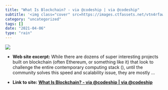 ```yaml
---
title: "What Is Blockchain? - via @codeship | via @codeship"
subtitle: '<img class="cover" src=https://images.ctfassets.net/vtn4rfaw6n2j/78NZRU1yGiJ1J1XO0LzgOf/e4eed6af466b...'
category: "uncategorized"
tags: []
date: "2021-04-06"
type: "rain"
---
```

<img class="cover" src=https://images.ctfassets.net/vtn4rfaw6n2j/78NZRU1yGiJ1J1XO0LzgOf/e4eed6af466b8c1362156581f18feb24/cloudbees-social-image-default-w-slogan-white.png>



* **Web site excerpt:** While there are dozens of super interesting projects built on blockchain (often Ethereum, or something like it) that look to challenge the entire contemporary computing stack (), until the community solves this speed and scalability issue, they are mostly ...

* **Link to site:** **[What Is Blockchain? - via @codeship | via @codeship](https://blog.codeship.com/what-is-blockchain?_hsenc=p2ANqtz-8Xj37wshtX9_PbQfxWQ1Qz7hJnoG-ZYImdNszMeomG2GyV4qxByA0qSDYJZBSVWduRFHryrmQk4guiZ3r3VLmAhXKbdQ&_hsmi=64084521)**